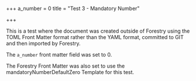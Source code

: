 +++
a_number = 0
title = "Test 3 - Mandatory Number"

+++

This is a test where the document was created outside of Forestry using the TOML Front Matter format rather than the YAML format, committed to GIT and then imported
by Forestry.

The `a_number` front matter field was set to 0.

The Forestry Front Matter was also set to use the mandatoryNumberDefaultZero Template for this test. 